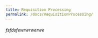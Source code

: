 ```yaml
---
title: Requisition Processing
permalink: /docs/RequisitionProcessing/
---
```




###### fsfdsfewrwrwerwe

